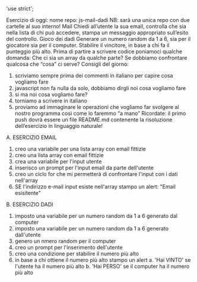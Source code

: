 'use strict';

Esercizio di oggi:
nome repo: js-mail-dadi
NB: sarà una unica repo con due cartelle al suo interno!
Mail
Chiedi all’utente la sua email,
controlla che sia nella lista di chi può accedere,
stampa un messaggio appropriato sull’esito del controllo.
Gioco dei dadi
Generare un numero random da 1 a 6, sia per il giocatore sia per il computer.
Stabilire il vincitore, in base a chi fa il punteggio più alto.
Prima di partire a scrivere codice poniamoci qualche domanda:
Che ci sia un array da qualche parte?
Se dobbiamo confrontare qualcosa che “cosa” ci serve?
Consigli del giorno:
1. scriviamo sempre prima dei commenti in italiano per capire cosa vogliamo fare
2. javascript non fa nulla da solo, dobbiamo dirgli noi cosa vogliamo fare
3. si ma noi cosa vogliamo fare?
4. torniamo a scrivere in italiano
5. proviamo ad immaginare le operazioni che vogliamo far svolgere al nostro programma così come lo faremmo “a mano”
Ricordate: il primo push dovrà essere un file README.md contenente la risoluzione dell’esercizio in linguaggio naturale!

A. ESERCIZIO EMAIL
1. creo una variabile per una lista array con email fittizie
2. creo una lista array con email fittizie
3. crea una variabile per l'input utente
4. inserisco un prompt per l'input email da parte dell'utente
5. creo un ciclo for che mi permetterà di confrontare l'input con i dati nell'array
6. SE l'indirizzo e-mail input esiste  nell'array stampo un alert: "Email esisitente"

B. ESERCIZIO DADI
1. imposto una variabile per un numero random da 1 a 6 generato dal computer
2. imposto una variabile per un numero random da 1 a 6 generato dall'utente
3. genero un nmero random per il computer
4. creo un prompt per l'inserimento dell'utente
5. creo una condizione per stabilire il numero più alto
6. in base a chi ottiene il numero più alto stampo un alert
   a. 'Hai VINTO' se l'utente ha il numero più alto
   b. 'Hai PERSO' se il computer ha il numero più alto
